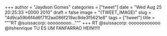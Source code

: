 
+++
author = "Jaydson Gomes"
categories = ["tweet"]
date = "Wed Aug 25 20:25:33 +0000 2010"
draft = false
image = "{TWEET_IMAGE}"
slug = "4d9ca59b6f4d6f71f2aa086f219ac9de3f5621e8"
tags = ["tweet"]
title = """RT @suissacorp: ooooooooo..."""
+++
RT @suissacorp: oooooooooooo @itshenrique TU ES UM FANFARRAO HEIN!!!!!
